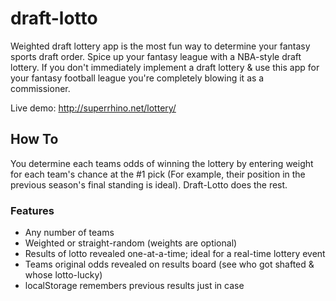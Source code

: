 # draft-lotto

Weighted draft lottery app is the most fun way to determine your fantasy sports draft order. Spice up your fantasy league with a NBA-style draft lottery. If you don't immediately implement a draft lottery & use this app for your fantasy football league you're completely blowing it as a commissioner.

Live demo: http://superrhino.net/lottery/


## How To

You determine each teams odds of winning the lottery by entering weight for each team's chance at the #1 pick (For example, their position in the previous season's final standing is ideal). Draft-Lotto does the rest.


### Features

- Any number of teams
- Weighted or straight-random (weights are optional)
- Results of lotto revealed one-at-a-time; ideal for a real-time lottery event
- Teams original odds revealed on results board (see who got shafted & whose lotto-lucky)
- localStorage remembers previous results just in case
